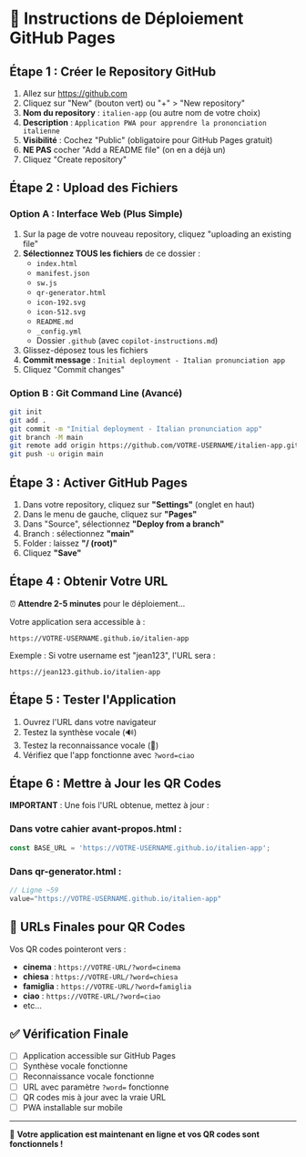 # 🚀 Instructions de Déploiement GitHub Pages

## Étape 1 : Créer le Repository GitHub

1. Allez sur https://github.com
2. Cliquez sur "New" (bouton vert) ou "+" > "New repository"
3. **Nom du repository** : `italien-app` (ou autre nom de votre choix)
4. **Description** : `Application PWA pour apprendre la prononciation italienne`
5. **Visibilité** : Cochez "Public" (obligatoire pour GitHub Pages gratuit)
6. **NE PAS** cocher "Add a README file" (on en a déjà un)
7. Cliquez "Create repository"

## Étape 2 : Upload des Fichiers

### Option A : Interface Web (Plus Simple)
1. Sur la page de votre nouveau repository, cliquez "uploading an existing file"
2. **Sélectionnez TOUS les fichiers** de ce dossier :
   - `index.html`
   - `manifest.json`
   - `sw.js`
   - `qr-generator.html`
   - `icon-192.svg`
   - `icon-512.svg`
   - `README.md`
   - `_config.yml`
   - Dossier `.github` (avec `copilot-instructions.md`)
3. Glissez-déposez tous les fichiers
4. **Commit message** : `Initial deployment - Italian pronunciation app`
5. Cliquez "Commit changes"

### Option B : Git Command Line (Avancé)
```bash
git init
git add .
git commit -m "Initial deployment - Italian pronunciation app"
git branch -M main
git remote add origin https://github.com/VOTRE-USERNAME/italien-app.git
git push -u origin main
```

## Étape 3 : Activer GitHub Pages

1. Dans votre repository, cliquez sur **"Settings"** (onglet en haut)
2. Dans le menu de gauche, cliquez sur **"Pages"**
3. Dans "Source", sélectionnez **"Deploy from a branch"**
4. Branch : sélectionnez **"main"**
5. Folder : laissez **"/ (root)"**
6. Cliquez **"Save"**

## Étape 4 : Obtenir Votre URL

⏰ **Attendre 2-5 minutes** pour le déploiement...

Votre application sera accessible à :
```
https://VOTRE-USERNAME.github.io/italien-app
```

Exemple : Si votre username est "jean123", l'URL sera :
```
https://jean123.github.io/italien-app
```

## Étape 5 : Tester l'Application

1. Ouvrez l'URL dans votre navigateur
2. Testez la synthèse vocale (🔊)
3. Testez la reconnaissance vocale (🎤)
4. Vérifiez que l'app fonctionne avec `?word=ciao`

## Étape 6 : Mettre à Jour les QR Codes

**IMPORTANT** : Une fois l'URL obtenue, mettez à jour :

### Dans votre cahier avant-propos.html :
```javascript
const BASE_URL = 'https://VOTRE-USERNAME.github.io/italien-app';
```

### Dans qr-generator.html :
```javascript
// Ligne ~59
value="https://VOTRE-USERNAME.github.io/italien-app"
```

## 🎯 URLs Finales pour QR Codes

Vos QR codes pointeront vers :
- **cinema** : `https://VOTRE-URL/?word=cinema`
- **chiesa** : `https://VOTRE-URL/?word=chiesa`
- **famiglia** : `https://VOTRE-URL/?word=famiglia`
- **ciao** : `https://VOTRE-URL/?word=ciao`
- etc...

## ✅ Vérification Finale

- [ ] Application accessible sur GitHub Pages
- [ ] Synthèse vocale fonctionne
- [ ] Reconnaissance vocale fonctionne  
- [ ] URL avec paramètre `?word=` fonctionne
- [ ] QR codes mis à jour avec la vraie URL
- [ ] PWA installable sur mobile

---

🎉 **Votre application est maintenant en ligne et vos QR codes sont fonctionnels !**
